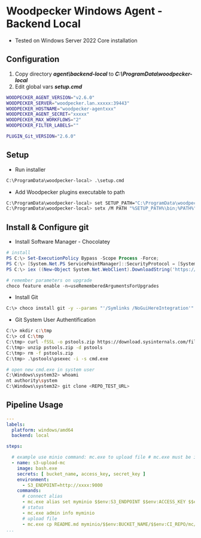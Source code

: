# Woodpecker Windows Agent - Backend Local

- Tested on Windows Server 2022 Core installation

## Configuration

1. Copy directory _**agent\backend-local**_ to _**C:\ProgramData\woodpecker-local**_
2. Edit global vars _**setup.cmd**_

```bash
WOODPECKER_AGENT_VERSION="v2.6.0"
WOODPECKER_SERVER="woodpecker.lan.xxxxx:39443"
WOODPECKER_HOSTNAME="woodpecker-agentxxx"
WOODPECKER_AGENT_SECRET="xxxxx"
WOODPECKER_MAX_WORKFLOWS="2"
WOODPECKER_FILTER_LABELS=""

PLUGIN_Git_VERSION="2.6.0"
```

## Setup

- Run installer

```bash
C:\ProgramData\woodpecker-local> .\setup.cmd
```

- Add Woodpecker plugins executable to path

```bash
C:\ProgramData\woodpecker-local> set SETUP_PATH="C:\ProgramData\woodpecker-local"
C:\ProgramData\woodpecker-local> setx /M PATH "%SETUP_PATH%\bin;%PATH%"
```

## Install & Configure git

- Install Software Manager - Chocolatey

```powershell
# install
PS C:\> Set-ExecutionPolicy Bypass -Scope Process -Force;
PS C:\> [System.Net.PS ServicePointManager]::SecurityProtocol = [System.Net.ServicePointManager]::SecurityProtocol -bor 3072;
PS C:\> iex ((New-Object System.Net.WebClient).DownloadString('https://chocolatey.org/install.ps1'))

# remember parameters on upgrade
choco feature enable -n=useRememberedArgumentsForUpgrades
```

- Install Git

```bash
C:\> choco install git -y --params "'/Symlinks /NoGuiHereIntegration'"
```

- Git System User Authentification

```bash
C:\> mkdir c:\tmp
C:\> cd C:\tmp
C:\tmp> curl -fSSL -o pstools.zip https://download.sysinternals.com/files/PSTools.zip
C:\tmp> unzip pstools.zip -d pstools
C:\tmp> rm -f pstools.zip
C:\tmp> .\pstools\psexec -i -s cmd.exe

# open new cmd.exe in system user
C:\Windows\system32> whoami
nt authority\system
C:\Windows\system32> git clone <REPO_TEST_URL>
```

## Pipeline Usage

```yaml
---
labels:
  platform: windows/amd64
  backend: local

steps:

  # example use minio command: mc.exe to upload file # mc.exe must be in $PATH
  - name: s3-upload-mc
    image: bash.exe
    secrets: [ bucket_name, access_key, secret_key ]
    environment:
      - S3_ENDPOINT=http://xxxx:9000
    commands:
      # connect alias
      - mc.exe alias set myminio $$env:S3_ENDPOINT $$env:ACCESS_KEY $$env:SECRET_KEY
      # status
      - mc.exe admin info myminio
      # upload file
      - mc.exe cp README.md myminio/$$env:BUCKET_NAME/$$env:CI_REPO/mc/README
...
```
